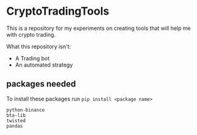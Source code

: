 # CryptoTradingTools

This is a repository for my experiments on creating tools that will help me with crypto trading.

What this repository isn't:
- A Trading bot
- An automated strategy

## packages needed

To install these packages run `pip install <package name>`

```
python-binance
bta-lib
twisted
pandas
```